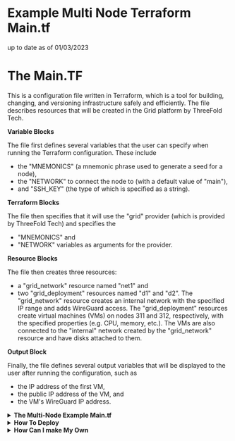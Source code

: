 # Example Multi Node Terraform Main.tf

up to date as of 01/03/2023

# The Main.TF 


This is a configuration file written in Terraform, which is a tool for building, changing, and versioning infrastructure safely and efficiently. The file describes resources that will be created in the Grid platform by ThreeFold Tech.

**Variable Blocks**

The file first defines several variables that the user can specify when running the Terraform configuration. These include 
- the "MNEMONICS" (a mnemonic phrase used to generate a seed for a node), 
- the "NETWORK" to connect the node to (with a default value of "main"), 
- and "SSH_KEY" (the type of which is specified as a string).

**Terraform Blocks**

The file then specifies that it will use the "grid" provider (which is provided by ThreeFold Tech) and specifies the
- "MNEMONICS" and 
- "NETWORK" 
variables as arguments for the provider.

**Resource Blocks**

The file then creates three resources: 
- a "grid_network" resource named "net1" and 
- two "grid_deployment" resources named "d1" and "d2". The "grid_network" resource creates an internal network with the specified IP range and adds WireGuard access. The "grid_deployment" resources create virtual machines (VMs) on nodes 311 and 312, respectively, with the specified properties (e.g. CPU, memory, etc.). The VMs are also connected to the "internal" network created by the "grid_network" resource and have disks attached to them.

**Output Block**

Finally, the file defines several output variables that will be displayed to the user after running the configuration, such as 
- the IP address of the first VM, 
- the public IP address of the VM, and 
- the VM's WireGuard IP address.

<details>
    <summary><b>The Multi-Node Example Main.tf</b></Summary>

```
variable "MNEMONICS" {
  type        = string
  description = "The mnemonic phrase used to generate the seed for the node."
}

variable "NETWORK" {
  type        = string
  default     = "main"
  description = "The network to connect the node to."
}


variable "SSH_KEY" {
  type = string
}


terraform {
  required_providers {
    grid = {
      source = "threefoldtech/grid"
    }
  }
}

provider "grid" {
    mnemonics = "${var.MNEMONICS}"
    network = "${var.NETWORK}"  
}

resource "grid_network" "net1" {
    nodes = [311, 312]
    ip_range = "10.32.0.0/16"
    name = "internal"
    description = "Internal subnet"
    add_wg_access = true
}
resource "grid_deployment" "d1" {
  node = 311
  network_name = grid_network.net1.name
  disks {
    name = "data"
    size = 25
  }
    vms {
    name = "vm1"
    description ="Test vm 1"
    flist = "https://hub.grid.tf/tf-official-vms/ubuntu-22.04-lts.flist"
    cpu = 4
    publicip = true
    publicip6 = true
    memory = 8192
    mounts {
        disk_name = "data"
        mount_point = "/data"
    }
    planetary = true
    env_vars = {
      SSH_KEY = "${var.SSH_KEY}"
    }
  }
}
resource "grid_deployment" "d2" {
  node = 312
  network_name = grid_network.net1.name
  disks {
    name = "data"
    size = 25
  }
    vms {
    name = "vm2"
    description ="Test vm 2"
    flist = "https://hub.grid.tf/tf-official-vms/ubuntu-22.04-lts.flist"
    cpu = 4
    publicip = true
    publicip6 = true
    memory = 8192
    mounts {
        disk_name = "data"
        mount_point = "/data"
    }
    planetary = true
    env_vars = {
      SSH_KEY = "${var.SSH_KEY}"
    }
  }
}
output "wg_config" {
value = grid_network.net1.access_wg_config
}
output "node1_vm1_ip" {
value = grid_deployment.d1.vms[0].ip
}
output "public_ip" {
value = grid_deployment.d1.vms[0].computedip
}
output "public_ip6" {
value = grid_deployment.d1.vms[0].computedip6
}
output "ygg_ip" {
value = grid_deployment.d1.vms[0].ygg_ip
}
```
</details>

<details>
    <summary><b> How To Deploy</b></Summary>

To deploy the main.tf IF the file is located in /deployments/testdeployments, you would need to navigate to the /deployments/testdeployments directory and run the following command:

```
terraform init
```

This command will initialize the current working directory as a Terraform configuration directory and install the required provider(s) specified in the configuration.

Next, you would need to create a file called env.tfvars in the /deployments directory, which should contain the values for the variables defined in main.tf. For example:

```
MNEMONICS = "abandon abandon abandon abandon abandon abandon abandon abandon abandon abandon abandon abandon"
NETWORK = "testnet"
SSH_KEY = "ssh-rsa AAAAB3NzaC1yc2EAAAADAQABAAABAQDGxLxD7Vb+Q2uG5jJnCzGzo5P5M5ty5LXc5vF8WxZ6IgZ+fta0rmecv+8tGJ10dOm1tF9A0vG8W+jPfZ0+GAZMLL+oN8wz+1hE2GJbT+T3r1WbL/ZpDdZoLLIo+zRfWGfrHc2QhF9T3SSrTbTnZpTdDxTn7vF8BwWFrzjdYiei+9GvM8QtdxZjJcZiEf1LhG8Qzwrc5a5n0if5cXpjm5x"
```

Then, you can run the following command to deploy the configuration:

```
terraform apply -parallelism=1 -auto-approve -var-file="/deployments/env.tfvars"
```

This command will apply the changes specified in the configuration and create the resources defined in main.tf. The -var-file flag specifies the path to the env.tfvars file, which contains the values for the variables defined in the configuration.

After the resources have been created, you can view the output variables by running:

```
terraform output
```
</details>

<details>
    <summary><b>How Can I make My Own</b></Summary> 

Here is a detailed explanation of each block and sub-block in the provided main.tf file:

```
variable "MNEMONICS" {
  type        = string
  description = "The mnemonic phrase used to generate the seed for the node."
}
```

This block defines a variable called "MNEMONICS" of type "string". When the configuration is run, the user will be prompted to provide a value for this variable. The "description" field provides a brief explanation of the purpose of this variable.

An example value for this variable could be:

```
MNEMONICS = "abandon abandon abandon abandon abandon abandon abandon abandon abandon abandon abandon abandon"
Copy code
variable "NETWORK" {
  type        = string
  default     = "main"
  description = "The network to connect the node to."
}
```

This block defines a variable called "NETWORK" of type "string". The "default" field specifies that the default value for this variable is "main", so if the user does not specify a value for this variable when running the configuration, the value "main" will be used. The "description" field provides a brief explanation of the purpose of this variable.

An example value for this variable could be:

```
NETWORK = "testnet"
```


This block defines a variable called "SSH_KEY" of type "string". No default value is specified, so the user will be required to provide a value for this variable when running the configuration.

An example value for this variable could be:

```
SSH_KEY = "ssh-rsa AAAAB3NzaC1yc2EAAAADAQABAAABAQDGxLxD7Vb+Q2uG5jJnCzGzo5P5M5ty5LXc5vF8WxZ6IgZ+fta0rmecv+8tGJ10d
```

```
terraform {
  required_providers {
    grid = {
      source = "threefoldtech/grid"
    }
  }
}
```

This block specifies that the configuration will use the "grid" provider, which is provided by ThreeFold Tech. The "source" field specifies the location of the provider, which in this case is "threefoldtech/grid".

```
provider "grid" {
    mnemonics = "${var.MNEMONICS}"
    network = "${var.NETWORK}"  
}
```

This block specifies that the provider is the "grid" provider and that it should use the values of the "MNEMONICS" and "NETWORK" variables as arguments.

```
resource "grid_network" "net1" {
    nodes = [311, 312]
    ip_range = "10.32.0.0/16"
    name = "internal"
    description = "Internal subnet"
    add_wg_access = true
}
```

This block creates a "grid_network" resource named "net1". The "grid_network" resource creates an internal network on the specified nodes (in this case, nodes 311 and 312) with the specified IP range, name, and description. The "add_wg_access" field specifies that WireGuard access should be added to the network.

```
resource "grid_deployment" "d1" {
  node = 311
  network_name = grid_network.net1.name
  disks {
    name = "data"
    size = 25
  }
  vms {
    name = "vm1"
    description ="Test vm 1"
    flist = "https://hub.grid.tf/tf-official-vms/ubuntu-22.04-lts.flist"
    cpu = 4
    publicip = true
    publicip6 = true
    memory = 8192
    mounts {
        disk_name = "data"
        mount_point = "/data"
    }
    planetary = true
    env_vars = {
      SSH_KEY = "${var.SSH_KEY}"
    }
  }
}
```

This block creates a "grid_deployment" resource named "d1". The "grid_deployment" resource creates a VM on node 311, which is connected to the "internal" network created by the "grid_network" resource. The VM has the specified name, description, and properties (e.g. CPU, memory, etc.). The "flist" field specifies the URL of the file list to use for the VM. The "publicip" and "publicip6" fields specify that the VM should have a public IP address and a public IPv6 address, respectively. The "mounts" block specifies that the VM should have a disk attached to it at the specified mount point. The "env_vars" block specifies environment variables that should be set for the VM, in this case setting the value of the "SSH_KEY" variable as the value of the "SSH_KEY" environment variable.

```
resource "grid_deployment" "d2" {
  node = 312
  network_name = grid_network.net1.name
  disks {
    name = "data"
    size = 25
  }
  vms {
    name = "vm2"
    description ="Test vm 2"
    flist = "https://hub.grid.tf/tf-official-vms/ubuntu-22.04-lts.flist"
    cpu = 4
    publicip = true
    publicip6 = true
    memory = 8192
    mounts {
        disk_name = "data"
        mount_point = "/data"
    }
    planetary = true
    env_vars = {
      SSH_KEY = "${var.SSH_KEY}"
    }
  }
}
```
This block is similar to the previous "grid_deployment" block (for "d1"), except that it creates a VM on node 312 instead of node 311.

```
output "wg_config" {
  value = grid_network.net1.access_wg_config
}
```

This block defines an output variable called "wg_config" that will display the WireGuard configuration for the "internal" network created by the "grid_network" resource.

```
output "node1_vm1_ip" {
  value = grid_deployment.d1.vms[0].ip
}
```

This block defines an output variable called "node1_vm1_ip" that will display the IP address of the first VM created by the "grid_deployment" resource "d1".

```
output "public_ip" {
  value = grid_deployment.d1.vms[0].computedip
}
```

This block defines an output variable called "public_ip" that will display the public IP address of the first VM created by the "grid_deployment" resource "d1".

```
output "public_ip6" {
  value = grid_deployment.d1.vms[0].computedip6
}
```

This block defines an output variable called "public_ip6" that will display the public IPv6 address of the first VM created by the "grid_deployment" resource "d1".

```
output "ygg_ip" {
  value = grid_deployment.d1.vms[0].ygg_ip
}
```

This block defines an output variable called "ygg_ip" that will display the Yggdrasil IP address of the first VM created by the "grid_deployment" resource "d1".
</details>

